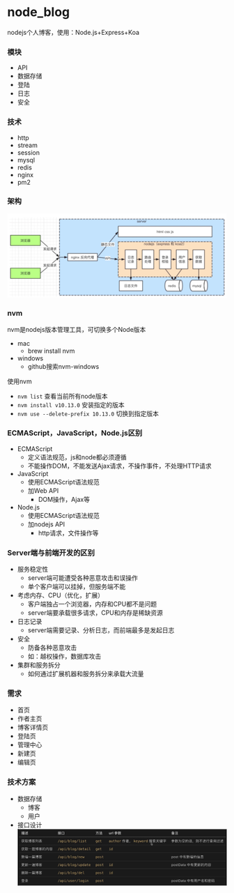 # node_blog
nodejs个人博客，使用：Node.js+Express+Koa

### 模块
 - API
 - 数据存储
 - 登陆
 - 日志
 - 安全

### 技术
 - http
 - stream
 - session
 - mysql
 - redis
 - nginx
 - pm2

### 架构
![](img/jiagou.png)

### nvm
nvm是nodejs版本管理工具，可切换多个Node版本
 - mac
   - brew install nvm
 - windows
   - github搜索nvm-windows

使用nvm
 - `nvm list` 查看当前所有node版本
 - `nvm install v10.13.0` 安装指定的版本
 - `nvm use --delete-prefix 10.13.0` 切换到指定版本

### ECMAScript，JavaScript，Node.js区别
 - ECMAScript
   - 定义语法规范，js和node都必须遵循
   - 不能操作DOM，不能发送Ajax请求，不操作事件，不处理HTTP请求
 - JavaScript
   - 使用ECMAScript语法规范
   - 加Web API
     - DOM操作，Ajax等
 - Node.js
   - 使用ECMAScript语法规范
   - 加nodejs API
     - http请求，文件操作等

### Server端与前端开发的区别
 - 服务稳定性
   - server端可能遭受各种恶意攻击和误操作
   - 单个客户端可以挂掉，但服务端不能
 - 考虑内存、CPU（优化，扩展）
   - 客户端独占一个浏览器，内存和CPU都不是问题
   - server端要承载很多请求，CPU和内存是稀缺资源
 - 日志记录
   - server端需要记录、分析日志，而前端最多是发起日志
 - 安全
   - 防备各种恶意攻击
   - 如：越权操作，数据库攻击
 - 集群和服务拆分
   - 如何通过扩展机器和服务拆分来承载大流量

### 需求
 - 首页
 - 作者主页
 - 博客详情页
 - 登陆页
 - 管理中心
 - 新建页
 - 编辑页

### 技术方案
 - 数据存储
   - 博客
   - 用户
 - 接口设计
![](img/jiekou.png)
